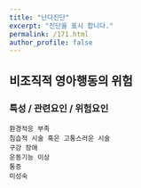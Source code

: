 ```yaml
---
title: "난다진단"
excerpt: "진단을 표시 합니다."
permalink: /171.html
author_profile: false
---
```

## 비조직적 영아행동의 위험



### 특성 / 관련요인 / 위험요인

>   

    환경적응 부족
    침습적 시술 혹은 고통스러운 시술
    구강 장애
    운동기능 이상
    통증
    미성숙
